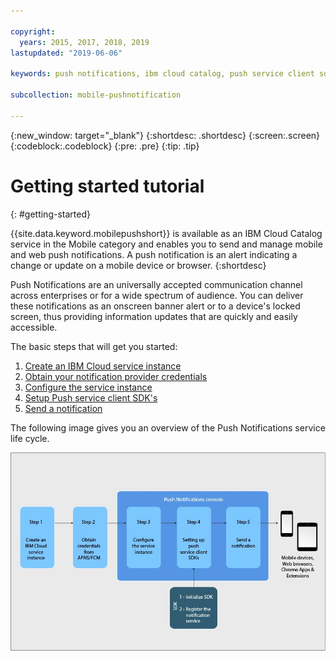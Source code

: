 ```yaml
---

copyright:
  years: 2015, 2017, 2018, 2019
lastupdated: "2019-06-06"

keywords: push notifications, ibm cloud catalog, push service client sdk, notification provider

subcollection: mobile-pushnotification

---
```


{:new_window: target="_blank"}
{:shortdesc: .shortdesc}
{:screen:.screen}
{:codeblock:.codeblock}
{:pre: .pre}
{:tip: .tip}

# Getting started tutorial
{: #getting-started}

{{site.data.keyword.mobilepushshort}} is available as an IBM Cloud Catalog service in the Mobile category and enables you to send and manage mobile and web push notifications. A push notification is an alert indicating a change or update on a mobile device or browser.
{:shortdesc}

Push Notifications are an universally accepted communication channel across enterprises or for a wide spectrum of audience. You can deliver these notifications as an onscreen banner alert or to a device's locked screen, thus providing information updates that are quickly and easily accessible.  

The basic steps that will get you started:

1. [Create an IBM Cloud service instance](https://cloud.ibm.com/docs/services/mobilepush?topic=mobile-pushnotification-push_step_1a)
2. [Obtain your notification provider credentials](https://cloud.ibm.com/docs/services/mobilepush?topic=mobile-pushnotification-push_step_1)
3. [Configure the service instance](https://cloud.ibm.com/docs/services/mobilepush?topic=mobile-pushnotification-push_step_2)
4. [Setup Push service client SDK's](https://cloud.ibm.com/docs/services/mobilepush?topic=mobile-pushnotification-push_step_3)
5. [Send a notification](https://cloud.ibm.com/docs/services/mobilepush?topic=mobile-pushnotification-push_step_4)

The following image gives you an overview of the Push Notifications service life cycle.

![Push Overview](images/push_notification_lifecycle.jpg "Graphic outlining the basic steps from creating a service instance to sending notifications")


